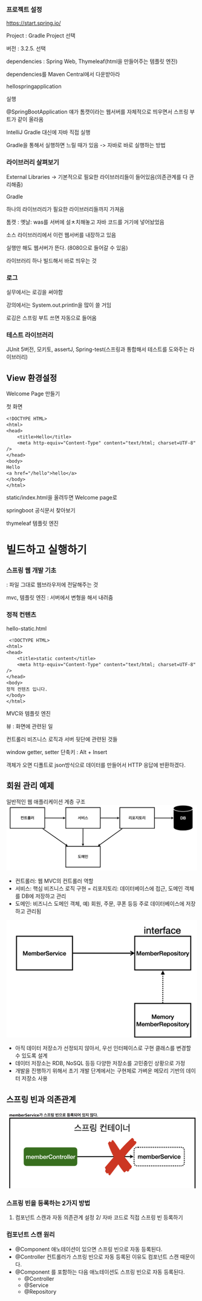 ### 프로젝트 설정

https://start.spring.io/

Project : Gradle Project 선택

버전 : 3.2.5. 선택

dependencies : Spring Web, Thymeleaf(html을 만들어주는 템플릿 엔진)

dependencies를 Maven Central에서 다운받아라

hellospringapplication

실행

@SpringBootApplication 얘가 톰캣이라는 웹서버를 자체적으로 띄우면서 스프링 부트가 같이 올라옴

IntelliJ Gradle 대신에 자바 직접 실행

Gradle을 통해서 실행하면 느릴 때가 있음 -> 자바로 바로 실행하는 방법

### 라이브러리 살펴보기

External Libraries -> 기본적으로 필요한 라이브러리들이 들어있음(의존관계를 다 관리해줌)

Gradle

하나의 라이브러리가 필요한 라이브러리들까지 가져옴

톰캣 : 옛날: was를 서버에 설ㅊ치해놓고 자바 코드를 거기에 넣어놨었음

소스 라이브러리에서 이런 웹서버를 내장하고 있음

실행만 해도 웹서버가 뜬다. (8080으로 들어갈 수 있음)

라이브러리 하나 빌드해서 바로 띄우는 것

### 로그

실무에서는 로깅을 써야함

강의에서는 System.out.println을 많이 쓸 거임

로깅은 스프링 부트 쓰면 자동으로 들어옴

### 테스트 라이브러리

JUnit 5버전, 모키토, assertJ, Spring-test(스프링과 통합해서 테스트를 도와주는 라이브러리)

## View 환경설정

Welcome Page 만들기

첫 화면

```
<!DOCTYPE HTML>
<html>
<head>
    <title>Hello</title>
    <meta http-equiv="Content-Type" content="text/html; charset=UTF-8" />
</head>
<body>
Hello
<a href="/hello">hello</a>
</body>
</html>
```

static/index.html을 올려두면 Welcome page로

springboot 공식문서 찾아보기

thymeleaf 템플릿 엔진

# 빌드하고 실행하기

### 스프링 웹 개발 기초

: 파일 그대로 웹브라우저에 전달해주는 것

mvc, 템플릿 엔진 : 서버에서 변형을 해서 내려줌

### 정적 컨텐츠

hello-static.html

```
 <!DOCTYPE HTML>
<html>
<head>
    <title>static content</title>
    <meta http-equiv="Content-Type" content="text/html; charset=UTF-8" />
</head>
<body>
정적 컨텐츠 입니다.
</body>
</html>
```

MVC와 템플릿 엔진

뷰 : 화면에 관련된 일

컨트롤러 비즈니스 로직과 서버 뒷단에 관련된 것들

window getter, setter 단축키 : Alt + Insert

객체가 오면 디폴트로 json방식으로 데이터를 만들어서 HTTP 응답에 반환하겠다.

## 회원 관리 예제

일반적인 웹 애플리케이션 계층 구조
![alt text](image.png)

- 컨트롤러: 웹 MVC의 컨트롤러 역할
- 서비스: 핵심 비즈니스 로직 구현
  = 리포지토리: 데이터베이스에 접근, 도메인 객체를 DB에 저장하고 관리
- 도메인: 비즈니스 도메인 객체, 예) 회원, 주문, 쿠폰 등등 주로 데이터베이스에 저장하고 관리됨

![alt text](image-1.png)

- 아직 데이터 저장소가 선정되지 않아서, 우선 인터페이스로 구현 클래스를 변경할 수 있도록 설계
- 데이터 저장소는 RDB, NoSQL 등등 다양한 저장소를 고민중인 상황으로 가정
- 개발을 진행하기 위해서 초기 개발 단계에서는 구현체로 가벼운 메모리 기반의 데이터 저장소 사용

## 스프링 빈과 의존관계

![alt text](image-2.png)

### 스프링 빈을 등록하는 2가지 방법

1. 컴포넌트 스캔과 자동 의존관계 설정
   2/ 자바 코드로 직접 스프링 빈 등록하기

### 컴포넌트 스캔 원리

- @Component 애노테이션이 있으면 스프링 빈으로 자동 등록된다.
- @Controller 컨트롤러가 스프링 빈으로 자동 등록된 이유도 컴포넌트 스캔 때문이다.
- @Component 를 포함하는 다음 애노테이션도 스프링 빈으로 자동 등록된다.
  - @Controller
  - @Service
  - @Repository
